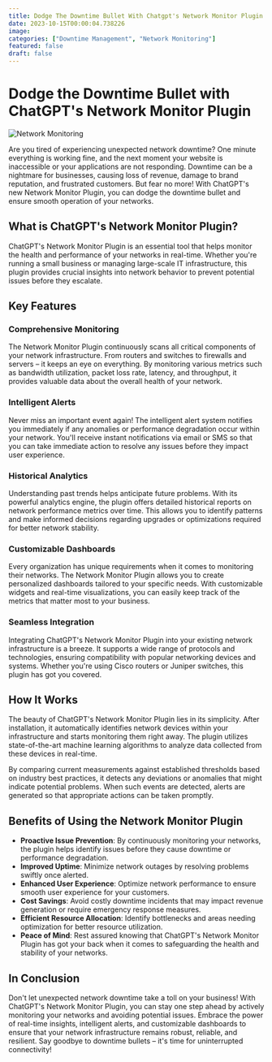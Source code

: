 ```yaml
---
title: Dodge The Downtime Bullet With Chatgpt's Network Monitor Plugin.
date: 2023-10-15T00:00:04.738226
image: 
categories: ["Downtime Management", "Network Monitoring"]
featured: false
draft: false
---
```

# Dodge the Downtime Bullet with ChatGPT's Network Monitor Plugin

![Network Monitoring](https://images.unsplash.com/photo-1556155091-abc730b438d7)

Are you tired of experiencing unexpected network downtime? One minute everything is working fine, and the next moment your website is inaccessible or your applications are not responding. Downtime can be a nightmare for businesses, causing loss of revenue, damage to brand reputation, and frustrated customers. But fear no more! With ChatGPT's new Network Monitor Plugin, you can dodge the downtime bullet and ensure smooth operation of your networks.

## What is ChatGPT's Network Monitor Plugin?

ChatGPT's Network Monitor Plugin is an essential tool that helps monitor the health and performance of your networks in real-time. Whether you're running a small business or managing large-scale IT infrastructure, this plugin provides crucial insights into network behavior to prevent potential issues before they escalate.

## Key Features

### Comprehensive Monitoring
The Network Monitor Plugin continuously scans all critical components of your network infrastructure. From routers and switches to firewalls and servers – it keeps an eye on everything. By monitoring various metrics such as bandwidth utilization, packet loss rate, latency, and throughput, it provides valuable data about the overall health of your network.

### Intelligent Alerts
Never miss an important event again! The intelligent alert system notifies you immediately if any anomalies or performance degradation occur within your network. You'll receive instant notifications via email or SMS so that you can take immediate action to resolve any issues before they impact user experience.

### Historical Analytics
Understanding past trends helps anticipate future problems. With its powerful analytics engine, the plugin offers detailed historical reports on network performance metrics over time. This allows you to identify patterns and make informed decisions regarding upgrades or optimizations required for better network stability.

### Customizable Dashboards
Every organization has unique requirements when it comes to monitoring their networks. The Network Monitor Plugin allows you to create personalized dashboards tailored to your specific needs. With customizable widgets and real-time visualizations, you can easily keep track of the metrics that matter most to your business.

### Seamless Integration
Integrating ChatGPT's Network Monitor Plugin into your existing network infrastructure is a breeze. It supports a wide range of protocols and technologies, ensuring compatibility with popular networking devices and systems. Whether you're using Cisco routers or Juniper switches, this plugin has got you covered.

## How It Works

The beauty of ChatGPT's Network Monitor Plugin lies in its simplicity. After installation, it automatically identifies network devices within your infrastructure and starts monitoring them right away. The plugin utilizes state-of-the-art machine learning algorithms to analyze data collected from these devices in real-time.

By comparing current measurements against established thresholds based on industry best practices, it detects any deviations or anomalies that might indicate potential problems. When such events are detected, alerts are generated so that appropriate actions can be taken promptly.

## Benefits of Using the Network Monitor Plugin

- **Proactive Issue Prevention**: By continuously monitoring your networks, the plugin helps identify issues before they cause downtime or performance degradation.
- **Improved Uptime**: Minimize network outages by resolving problems swiftly once alerted.
- **Enhanced User Experience**: Optimize network performance to ensure smooth user experience for your customers.
- **Cost Savings**: Avoid costly downtime incidents that may impact revenue generation or require emergency response measures.
- **Efficient Resource Allocation**: Identify bottlenecks and areas needing optimization for better resource utilization.
- **Peace of Mind**: Rest assured knowing that ChatGPT's Network Monitor Plugin has got your back when it comes to safeguarding the health and stability of your networks.

## In Conclusion

Don't let unexpected network downtime take a toll on your business! With ChatGPT's Network Monitor Plugin, you can stay one step ahead by actively monitoring your networks and avoiding potential issues. Embrace the power of real-time insights, intelligent alerts, and customizable dashboards to ensure that your network infrastructure remains robust, reliable, and resilient. Say goodbye to downtime bullets – it's time for uninterrupted connectivity!